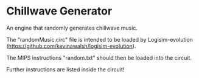 # Chillwave Generator
An engine that randomly generates chillwave music.

The "randomMusic.circ" file is intended to be loaded by Logisim-evolution (https://github.com/kevinawalsh/logisim-evolution).

The MIPS instructions "random.txt" should then be loaded into the circuit.

Further instructions are listed inside the circuit!
